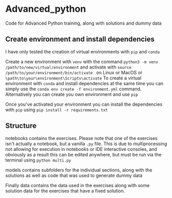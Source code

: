# Advanced_python

Code for Advanced Python training, along with solutions and dummy data

## Create environment and install dependencies

I have only tested the creation of virtual environments with `pip` and `conda`

Create a new environment with `venv` with the command `python3 -m venv /path/to/new/virtual/environment` and activate with `source /path/to/your/environment/bin/activate
` on Linux or MacOS or `\path\to\your\environment\Scripts\activate`
To create a virtual environment with `conda` and install dependencies at the same time you can simply use the `conda env create -f environment.yml` command. Alternatively you can create you own environment and use `pip`

Once you've activated your environment you can install the dependencies with `pip` using `pip install -r requirements.txt`

## Structure

notebooks contains the exercises. Please note that one of the exercises isn't actually a notebook, but a vanilla `.py` file. This is due to multiprocessing not allowing for execution in notebooks or IDE interactive consoles, and obviously as a result this can be edited anywhere, but must be run via the terminal using `python multi.py`

models contains subfolders for the individual sections, along with the solutions as well as code that was used to generate dummy data

Finally data contains the data used in the exercises along with some solution data for the exercises that have a fixed solution.
